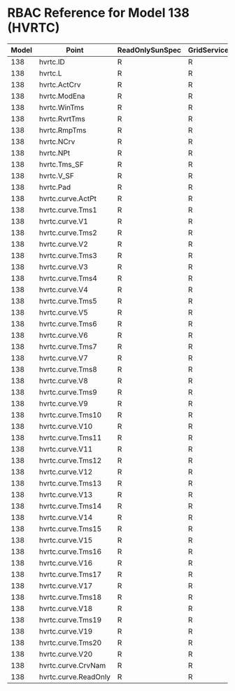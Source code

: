 # RBAC Reference for Model 138 (HVRTC)

| Model | Point | ReadOnlySunSpec | GridServiceSunSpec | NetworkAdministratorSunSpec | SuperAdministratorSpec | 
|-------|-------|------------------|---------------------|------------------|--------------------|
| 138 | hvrtc.ID | R | R | R | R |
| 138 | hvrtc.L | R | R | R | R |
| 138 | hvrtc.ActCrv | R | R | R | R |
| 138 | hvrtc.ModEna | R | R | R | R |
| 138 | hvrtc.WinTms | R | R | R | R |
| 138 | hvrtc.RvrtTms | R | R | R | R |
| 138 | hvrtc.RmpTms | R | R | R | R |
| 138 | hvrtc.NCrv | R | R | R | R |
| 138 | hvrtc.NPt | R | R | R | R |
| 138 | hvrtc.Tms_SF | R | R | R | R |
| 138 | hvrtc.V_SF | R | R | R | R |
| 138 | hvrtc.Pad | R | R | R | R |
| 138 | hvrtc.curve.ActPt | R | R | R | R |
| 138 | hvrtc.curve.Tms1 | R | R | R | R |
| 138 | hvrtc.curve.V1 | R | R | R | R |
| 138 | hvrtc.curve.Tms2 | R | R | R | R |
| 138 | hvrtc.curve.V2 | R | R | R | R |
| 138 | hvrtc.curve.Tms3 | R | R | R | R |
| 138 | hvrtc.curve.V3 | R | R | R | R |
| 138 | hvrtc.curve.Tms4 | R | R | R | R |
| 138 | hvrtc.curve.V4 | R | R | R | R |
| 138 | hvrtc.curve.Tms5 | R | R | R | R |
| 138 | hvrtc.curve.V5 | R | R | R | R |
| 138 | hvrtc.curve.Tms6 | R | R | R | R |
| 138 | hvrtc.curve.V6 | R | R | R | R |
| 138 | hvrtc.curve.Tms7 | R | R | R | R |
| 138 | hvrtc.curve.V7 | R | R | R | R |
| 138 | hvrtc.curve.Tms8 | R | R | R | R |
| 138 | hvrtc.curve.V8 | R | R | R | R |
| 138 | hvrtc.curve.Tms9 | R | R | R | R |
| 138 | hvrtc.curve.V9 | R | R | R | R |
| 138 | hvrtc.curve.Tms10 | R | R | R | R |
| 138 | hvrtc.curve.V10 | R | R | R | R |
| 138 | hvrtc.curve.Tms11 | R | R | R | R |
| 138 | hvrtc.curve.V11 | R | R | R | R |
| 138 | hvrtc.curve.Tms12 | R | R | R | R |
| 138 | hvrtc.curve.V12 | R | R | R | R |
| 138 | hvrtc.curve.Tms13 | R | R | R | R |
| 138 | hvrtc.curve.V13 | R | R | R | R |
| 138 | hvrtc.curve.Tms14 | R | R | R | R |
| 138 | hvrtc.curve.V14 | R | R | R | R |
| 138 | hvrtc.curve.Tms15 | R | R | R | R |
| 138 | hvrtc.curve.V15 | R | R | R | R |
| 138 | hvrtc.curve.Tms16 | R | R | R | R |
| 138 | hvrtc.curve.V16 | R | R | R | R |
| 138 | hvrtc.curve.Tms17 | R | R | R | R |
| 138 | hvrtc.curve.V17 | R | R | R | R |
| 138 | hvrtc.curve.Tms18 | R | R | R | R |
| 138 | hvrtc.curve.V18 | R | R | R | R |
| 138 | hvrtc.curve.Tms19 | R | R | R | R |
| 138 | hvrtc.curve.V19 | R | R | R | R |
| 138 | hvrtc.curve.Tms20 | R | R | R | R |
| 138 | hvrtc.curve.V20 | R | R | R | R |
| 138 | hvrtc.curve.CrvNam | R | R | R | R |
| 138 | hvrtc.curve.ReadOnly | R | R | R | R |
